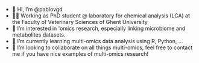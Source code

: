 - 👋 Hi, I’m @pablovgd
- 👨‍💻 Working as PhD student @ laboratory for chemical analysis (LCA) at the Faculty of Veterinary Sciences of Ghent University
- 👀 I’m interested in 'omics research, especially linking microbiome and metabolites datasets.
- 🌱 I’m currently learning multi-omics data analysis using R, Python, ...
- 💞️ I’m looking to collaborate on all things multi-omics, feel free to contact me if you have nice examples of multi-omics research!


<!---
pablovgd/pablovgd is a ✨ special ✨ repository because its `README.md` (this file) appears on your GitHub profile.
You can click the Preview link to take a look at your changes.
--->
